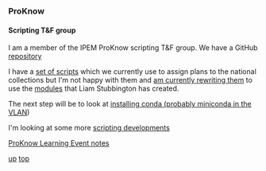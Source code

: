 ### ProKnow

#### Scripting T&F group
I am a member of the IPEM ProKnow scripting T&F group. We have a GitHub [repository](https://github.com/nhs-proknow)

I have a [set of scripts](https://github.com/nhs-proknow/HullProknowCollectionScripts) which we currently use to assign plans to the national collections but I'm not happy with them and [am currently rewriting them](https://github.com/GrahamArden/Hull_tandf_scripts/tree/main) to use the [modules](https://github.com/nhs-proknow/proknow-scripting-tandf) that Liam Stubbington has created.

The next step will be to look at [installing conda (probably miniconda in the VLAN](conda_in_the_vlan.md))

I'm looking at some more [scripting developments](./scripting_developments.md)

[ProKnow Learning Event notes](proknow/20240111_proknow.md)

[up](README.md)
[top](../README.md)
